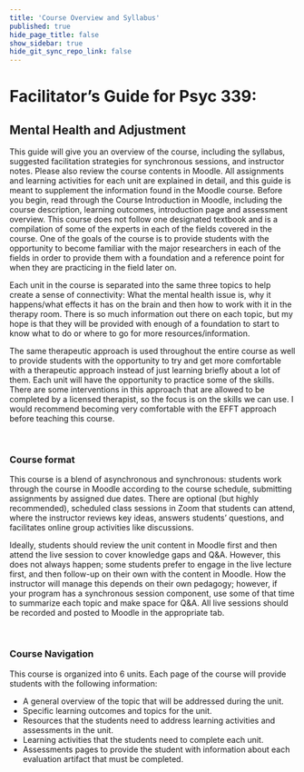 ```yaml
---
title: 'Course Overview and Syllabus'
published: true
hide_page_title: false
show_sidebar: true
hide_git_sync_repo_link: false
---
```


# Facilitator’s Guide for Psyc 339:  

## Mental Health and Adjustment

This guide will give you an overview of the course, including the syllabus, suggested facilitation strategies for synchronous sessions, and instructor notes. Please also review the course contents in Moodle. All assignments and learning activities for each unit are explained in detail, and this guide is meant to supplement the information found in the Moodle course.
Before you begin, read through the Course Introduction in Moodle, including the course description, learning outcomes, introduction page and assessment overview.
This course does not follow one designated textbook and is a compilation of some of the experts in each of the fields covered in the course. One of the goals of the course is to provide students with the opportunity to become familiar with the major researchers in each of the fields in order to provide them with a foundation and a reference point for when they are practicing in the field later on.

Each unit in the course is separated into the same three topics to help create a sense of connectivity: What the mental health issue is, why it happens/what effects it has on the brain and then how to work with it in the therapy room. There is so much information out there on each topic, but my hope is that they will be provided with enough of a foundation to start to know what to do or where to go for more resources/information.

The same therapeutic approach is used throughout the entire course as well to provide students with the opportunity to try and get more comfortable with a therapeutic approach instead of just learning briefly about a lot of them. Each unit will have the opportunity to practice some of the skills. There are some interventions in this approach that are allowed to be completed by a licensed therapist, so the focus is on the skills we can use. I would recommend becoming very comfortable with the EFFT approach before teaching this course.


&nbsp;

### Course format

This course is a blend of asynchronous and synchronous: students work through the course in Moodle according to the course schedule, submitting assignments by assigned due dates. There are optional (but highly recommended), scheduled class sessions in Zoom that students can attend, where the instructor reviews key ideas, answers students’ questions, and facilitates online group activities like discussions.

Ideally, students should review the unit content in Moodle first and then attend the live session to cover knowledge gaps and Q&A. However, this does not always happen; some students prefer to engage in the live lecture first, and then follow-up on their own with the content in Moodle. How the instructor will manage this depends on their own pedagogy; however, if your program has a synchronous session component, use some of that time to summarize each topic and make space for Q&A.  All live sessions should be recorded and posted to Moodle in the appropriate tab.

&nbsp;

### Course Navigation

This course is organized into 6 units. Each page of the course will provide students with the following information:

+ A general overview of the topic that will be addressed during the unit.
+ Specific learning outcomes and topics for the unit.
+ Resources that the students need to address learning activities and assessments in the unit.
+ Learning activities that the students need to complete each unit.
+ Assessments pages to provide the student with information about each evaluation artifact that must be completed.

